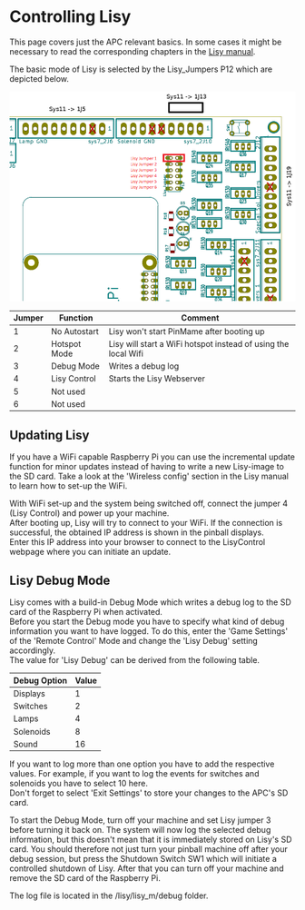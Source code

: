 # Controlling Lisy

This page covers just the APC relevant basics. In some cases it might be necessary to read the corresponding chapters in the [Lisy manual](https://lisy.dev/documentation.html).

The basic mode of Lisy is selected by the Lisy_Jumpers P12 which are depicted below.

![Lisy Jumper](https://github.com/AmokSolderer/APC/blob/V00.21/DOC/PICS/LisyJumper.png)

|Jumper|Function|Comment|
|--|--|--|
|1|No Autostart|Lisy won't start PinMame after booting up|
|2|Hotspot Mode|Lisy will start a WiFi hotspot instead of using the local Wifi|
|3|Debug Mode|Writes a debug log|
|4|Lisy Control|Starts the Lisy Webserver|
|5|Not used||
|6|Not used||

## Updating Lisy

If you have a WiFi capable Raspberry Pi you can use the incremental update function for minor updates instead of having to write a new Lisy-image to the SD card. Take a look at the 'Wireless config' section in the Lisy manual to learn how to set-up the WiFi.

With WiFi set-up and the system being switched off, connect the jumper 4 (Lisy Control) and power up your machine.  
After booting up, Lisy will try to connect to your WiFi. If the connection is successful, the obtained IP address is shown in the pinball displays.  
Enter this IP address into your browser to connect to the LisyControl webpage where you can initiate an update.

## Lisy Debug Mode

Lisy comes with a build-in Debug Mode which writes a debug log to the SD card of the Raspberry Pi when activated.  
Before you start the Debug mode you have to specify what kind of debug information you want to have logged. To do this, enter the 'Game Settings' of the 'Remote Control' Mode and change the 'Lisy Debug' setting accordingly.  
The value for 'Lisy Debug' can be derived from the following table.

|Debug Option|Value|
|--|--|
|Displays|1|
|Switches|2|
|Lamps|4|
|Solenoids|8|
|Sound|16|

If you want to log more than one option you have to add the respective values. For example, if you want to log the events for switches and solenoids you have to select 10 here.  
Don't forget to select 'Exit Settings' to store your changes to the APC's SD card.

To start the Debug Mode, turn off your machine and set Lisy jumper 3 before turning it back on. The system will now log the selected debug information, but this doesn't mean that it is immediately stored on Lisy's SD card. You should therefore not just turn your pinball machine off after your debug session, but press the Shutdown Switch SW1 which will initiate a controlled shutdown of Lisy. After that you can turn off your machine and remove the SD card of the Raspberry Pi.

The log file is located in the /lisy/lisy_m/debug folder.
